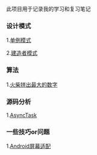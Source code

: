 
此项目用于记录我的学习和复习笔记

### 设计模式
1.[单例模式](/_posts/2019-03-29-AsyncTask.md
)

2.[建造者模式](/_posts/2019-04-10-设计模式-建造者模式.md
)

### 算法
1.[火柴拼出最大的数字](/_posts/2019-04-10-算法-火柴拼出最大的数字.md
)

### 源码分析
1.[AsyncTask](/_posts/2019-03-29-AsyncTask.md
)

### 一些技巧or问题
1.[Android屏幕适配](/_posts/2019-04-08-Android屏幕适配.md
)

